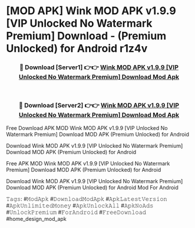 # [MOD APK] Wink MOD APK v1.9.9 [VIP Unlocked No Watermark Premium] Download - (Premium Unlocked) for Android r1z4v



<div align="center">
<h3>🔴 Download [Server1] 👉👉 <a href="https://momento.my/?title=Wink_MOD_APK_v1.9.9_[VIP_Unlocked_No_Watermark_Premium]_Download">Wink MOD APK v1.9.9 [VIP Unlocked No Watermark Premium] Download Mod Apk</a></h3><br>

<h3>🔴 Download [Server2] 👉👉 <a href="https://momento.my/?title=Wink_MOD_APK_v1.9.9_[VIP_Unlocked_No_Watermark_Premium]_Download">Wink MOD APK v1.9.9 [VIP Unlocked No Watermark Premium] Download Mod Apk</a></h3>
</div>



Free Download APK MOD Wink MOD APK v1.9.9 [VIP Unlocked No Watermark Premium] Download MOD APK (Premium Unlocked) for Android

Download Wink MOD APK v1.9.9 [VIP Unlocked No Watermark Premium] Download MOD APK (Premium Unlocked) for Android

Free APK MOD Wink MOD APK v1.9.9 [VIP Unlocked No Watermark Premium] Download MOD APK (Premium Unlocked) for Android

Download Wink MOD APK v1.9.9 [VIP Unlocked No Watermark Premium] Download MOD APK (Premium Unlocked) for Android Mod For Android

𝚃𝚊𝚐𝚜: #𝙼𝚘𝚍𝙰𝚙𝚔 #𝙳𝚘𝚠𝚗𝚕𝚘𝚊𝚍𝙼𝚘𝚍𝙰𝚙𝚔 #𝙰𝚙𝚔𝙻𝚊𝚝𝚎𝚜𝚝𝚅𝚎𝚛𝚜𝚒𝚘𝚗 #𝙰𝚙𝚔𝚄𝚗𝚕𝚒𝚖𝚒𝚝𝚎𝚍𝙼𝚘𝚗𝚎𝚢 #𝙰𝚙𝚔𝚄𝚗𝚕𝚘𝚌𝚔𝙰𝚕𝚕 #𝙰𝚙𝚔𝙽𝚘𝙰𝚍𝚜 #𝚄𝚗𝚕𝚘𝚌𝚔𝙿𝚛𝚎𝚖𝚒𝚞𝚖 #𝙵𝚘𝚛𝙰𝚗𝚍𝚛𝚘𝚒𝚍 #𝙵𝚛𝚎𝚎𝙳𝚘𝚠𝚗𝚕𝚘𝚊𝚍 #home_design_mod_apk
